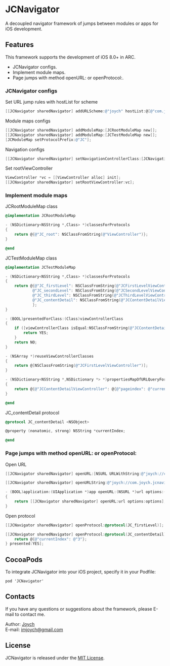 # JCNavigator
A decoupled navigator framework of jumps between modules or apps for iOS development. 

## Features
This framework supports the development of iOS 8.0+ in ARC.

* JCNavigator configs.
* Implement module maps.
* Page jumps with method openURL: or openProtocol:.

### JCNavigator configs

Set URL jump rules with hostList for scheme
```objective-c
[[JCNavigator sharedNavigator] addURLScheme:@"joych" hostList:@[@"com.joych.JCNavigatorDemo"]];
```

Module maps configs
```objective-c
[[JCNavigator sharedNavigator] addModuleMap:[JCRootModuleMap new]];
[[JCNavigator sharedNavigator] addModuleMap:[JCTestModuleMap new]];
[JCModuleMap setProtocolPrefix:@"JC"];
```

Navigation configs
```objective-c
[[JCNavigator sharedNavigator] setNavigationControllerClass:[JCNavigationController class]];
```

Set rootViewController
```objective-c
ViewController *vc = [[ViewController alloc] init];
[[JCNavigator sharedNavigator] setRootViewController:vc];
```

### Implement module maps

JCRootModuleMap class
```objective-c
@implementation JCRootModuleMap

- (NSDictionary<NSString *,Class> *)classesForProtocols
{
    return @{@"JC_root": NSClassFromString(@"ViewController")};
}

@end
```

JCTestModuleMap class
```objective-c
@implementation JCTestModuleMap

- (NSDictionary<NSString *,Class> *)classesForProtocols
{
    return @{@"JC_firstLevel": NSClassFromString(@"JCFirstLevelViewController"),
            @"JC_secondLevel": NSClassFromString(@"JCSecondLevelViewController"),
            @"JC_thirdLevel": NSClassFromString(@"JCThirdLevelViewController"),
            @"JC_contentDetail": NSClassFromString(@"JCContentDetailViewController"),
            };
}

- (BOOL)presentedForClass:(Class)viewControllerClass
{
    if ([viewControllerClass isEqual:NSClassFromString(@"JCContentDetailViewController")]) {
        return YES;
    }
    return NO;
}

- (NSArray *)reuseViewControllerClasses
{
    return @[NSClassFromString(@"JCFirstLevelViewController")];
}

- (NSDictionary<NSString *,NSDictionary *> *)propertiesMapOfURLQueryForClasses
{
    return @{@"JCContentDetailViewController": @{@"pageindex": @"currentIndex"}};
}

@end
```

JC_contentDetail protocol
```objective-c
@protocol JC_contentDetail <NSObject>

@property (nonatomic, strong) NSString *currentIndex;

@end
```

### Page jumps with method openURL: or openProtocol:

Open URL
```objective-c
[[JCNavigator sharedNavigator] openURL:[NSURL URLWithString:@"joych://com.joych.JCNavigatorDemo/secondlevel"]];

[[JCNavigator sharedNavigator] openURLString:@"joych://com.joych.jcnavigatordemo/contentdetail?pageindex=1"];
```
```objective-c
- (BOOL)application:(UIApplication *)app openURL:(NSURL *)url options:(NSDictionary<UIApplicationOpenURLOptionsKey, id> *)options
{
    return [[JCNavigator sharedNavigator] openURL:url options:options];
}
```

Open protocol
```objective-c
[[JCNavigator sharedNavigator] openProtocol:@protocol(JC_firstLevel)];

[[JCNavigator sharedNavigator] openProtocol:@protocol(JC_contentDetail) propertiesBlock:^NSDictionary *{
    return @{@"currentIndex": @"3"};
} presented:YES];
```

## CocoaPods
To integrate JCNavigator into your iOS project, specify it in your Podfile:

    pod 'JCNavigator'

## Contacts
If you have any questions or suggestions about the framework, please E-mail to contact me.

Author: [Joych](https://github.com/imjoych)    
E-mail: imjoych@gmail.com

## License
JCNavigator is released under the [MIT License](https://github.com/imjoych/JCNavigator/blob/master/LICENSE).


